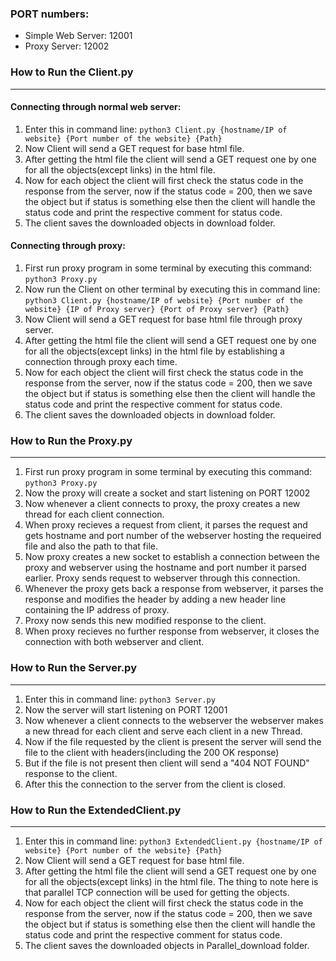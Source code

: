 ### PORT numbers:

* Simple Web Server: 12001
* Proxy Server: 12002

### How to Run the Client.py
---------------------------

#### Connecting through normal web server:

1. Enter this in command line: `python3 Client.py {hostname/IP of website} {Port number of the website} {Path}`
2. Now Client will send a GET request for base html file.
3. After getting the html file the client will send a GET request one by one for all the objects(except links) in the html file.
4. Now for each object the client will first check the status code in the response from the server, now if the status code = 200, then we save the object but if status is something else then the client will handle the status code and print the respective comment for status code.
5. The client saves the downloaded objects in download folder.

#### Connecting through proxy:

1. First run proxy program in some terminal by executing this command: `python3 Proxy.py`
2. Now run the Client on other terminal by executing this in command line: `python3 Client.py {hostname/IP of website} {Port number of the website} {IP of Proxy server} {Port of Proxy server} {Path}`
3. Now Client will send a GET request for base html file through proxy server.
4. After getting the html file the client will send a GET request one by one for all the objects(except links) in the html file by establishing a connection through proxy each time.
5. Now for each object the client will first check the status code in the response from the server, now if the status code = 200, then we save the object but if status is something else then the client will handle the status code and print the respective comment for status code.
6. The client saves the downloaded objects in download folder.

### How to Run the Proxy.py
---------------------------

1. First run proxy program in some terminal by executing this command: `python3 Proxy.py`
2. Now the proxy will create a socket and start listening on PORT 12002
3. Now whenever a client connects to proxy, the proxy creates a new thread for each client connection.
4. When proxy recieves a request from client, it parses the request and gets hostname and port number of the webserver hosting the requeired file and also the path to that file.
5. Now proxy creates a new socket to establish a connection between the proxy and webserver using the hostname and port number it parsed earlier. Proxy sends request to webserver through this connection.
6. Whenever the proxy gets back a response from webserver, it parses the response and modifies the header by adding a new header line containing the IP address of proxy.
7. Proxy now sends this new modified response to the client.
8. When proxy recieves no further response from webserver, it closes the connection with both webserver and client.

### How to Run the Server.py
---------------------------

1. Enter this in command line: `python3 Server.py`
2. Now the server will start listening on PORT 12001
3. Now whenever a client connects to the webserver the webserver makes a new thread for each client and serve each client in a new Thread.
4. Now if the file requested by the client is present the server will send the file to the client with headers(including the 200 OK response)
5. But if the file is not present then client will send a "404 NOT FOUND" response to the client.
6. After this the connection to the server from the client is closed.

### How to Run the ExtendedClient.py
-------------------------------

1. Enter this in command line: `python3 ExtendedClient.py {hostname/IP of website} {Port number of the website} {Path}`
2. Now Client will send a GET request for base html file.
3. After getting the html file the client will send a GET request one by one for all the objects(except links) in the html file. The thing to note here is that parallel TCP connection will be used for getting the objects.
4. Now for each object the client will first check the status code in the response from the server, now if the status code = 200, then we save the object but if status is something else then the client will handle the status code and print the respective comment for status code.
5. The client saves the downloaded objects in Parallel_download folder.
